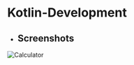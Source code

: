 # Kotlin-Development

<ul><li><h2>Screenshots</h2></li></ul>
<table style="width:100%">
<tr> 
 
![Calculator](https://user-images.githubusercontent.com/64480259/124417311-7a242280-dd76-11eb-99d8-10f63870c004.png)

</tr>
</table>
